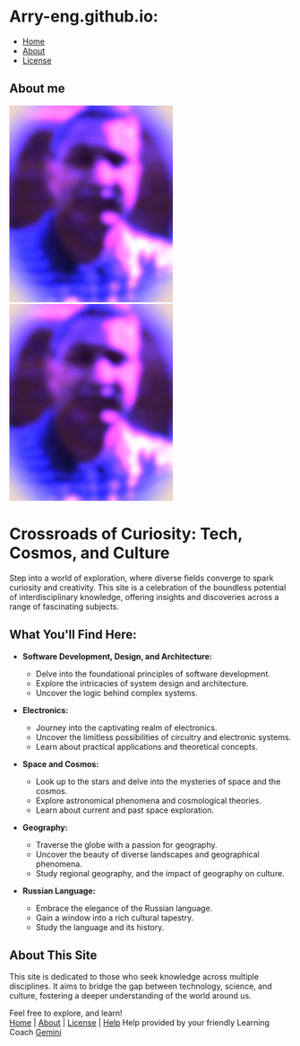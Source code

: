 ﻿# Arry-eng.github.io: 	
- [Home](/) 	
- [About](/About.md)
- [License](/LICENSE.md)

## About me
![Ary-eng](/images/arry-eng-icon-big.jpg)
<picture>
 <img alt="arry-eng" src="/images/arry-eng-icon-big.jpg">
</picture>

# Crossroads of Curiosity: Tech, Cosmos, and Culture

Step into a world of exploration, where diverse fields converge to spark curiosity and creativity. This site is a celebration of the boundless potential of interdisciplinary knowledge, offering insights and discoveries across a range of fascinating subjects.

## What You'll Find Here:

* **Software Development, Design, and Architecture:**
    * Delve into the foundational principles of software development.
    * Explore the intricacies of system design and architecture.
    * Uncover the logic behind complex systems.

* **Electronics:**
    * Journey into the captivating realm of electronics.
    * Uncover the limitless possibilities of circuitry and electronic systems.
    * Learn about practical applications and theoretical concepts.

* **Space and Cosmos:**
    * Look up to the stars and delve into the mysteries of space and the cosmos.
    * Explore astronomical phenomena and cosmological theories.
    * Learn about current and past space exploration.

* **Geography:**
    * Traverse the globe with a passion for geography.
    * Uncover the beauty of diverse landscapes and geographical phenomena.
    * Study regional geography, and the impact of geography on culture.

* **Russian Language:**
    * Embrace the elegance of the Russian language.
    * Gain a window into a rich cultural tapestry.
    * Study the language and its history.

## About This Site

This site is dedicated to those who seek knowledge across multiple disciplines. It aims to bridge the gap between technology, science, and culture, fostering a deeper understanding of the world around us.

Feel free to explore, and learn!\
 [Home](/) 	|	  [About](/About.md) 		| 	 [License](/LICENSE.md) 	| 	 [Help](/help/help.md)  Help provided by your friendly Learning Coach [Gemini]("https://gemini.google.com/")
